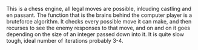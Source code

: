 This is a chess engine, all legal moves are possible, inlcuding castling and en passant. The function that is the brains behind the computer player is a bruteforce algorithm. It checks every possible move it can make, and then recurses to see the enemy responses to that move, and on and on it goes depending on the size of an integer passed down into it. It is quite slow tough, ideal number of iterations probably 3-4. 
